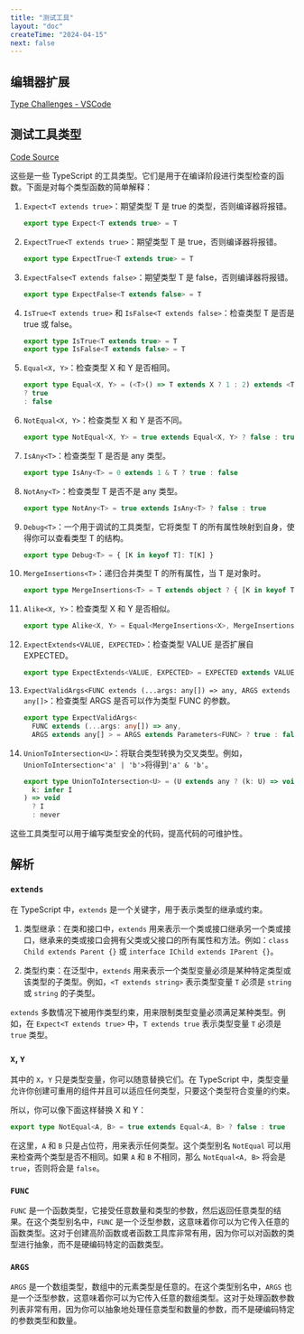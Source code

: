 ```yaml
---
title: "测试工具"
layout: "doc"
createTime: "2024-04-15"
next: false
---
```


## 编辑器扩展

[Type Challenges - VSCode ](https://marketplace.visualstudio.com/items?itemName=YRM.type-challenges)

## 测试工具类型

[Code Source](https://github.com/type-challenges/type-challenges/blob/main/utils/index.d.ts)

这些是一些 TypeScript 的工具类型。它们是用于在编译阶段进行类型检查的函数。下面是对每个类型函数的简单解释：

1. `Expect<T extends true>`：期望类型 T 是 true 的类型，否则编译器将报错。

   ```TypeScript
   export type Expect<T extends true> = T
   ```

2. `ExpectTrue<T extends true>`：期望类型 T 是 true，否则编译器将报错。

   ```TypeScript
   export type ExpectTrue<T extends true> = T
   ```

3. `ExpectFalse<T extends false>`：期望类型 T 是 false，否则编译器将报错。

   ```TypeScript
   export type ExpectFalse<T extends false> = T
   ```

4. `IsTrue<T extends true>` 和 `IsFalse<T extends false>`：检查类型 T 是否是 true 或 false。

   ```TypeScript
   export type IsTrue<T extends true> = T
   export type IsFalse<T extends false> = T

   ```

5. `Equal<X, Y>`：检查类型 X 和 Y 是否相同。

   ```TypeScript
   export type Equal<X, Y> = (<T>() => T extends X ? 1 : 2) extends <T>() => T extends Y ? 1 : 2
   ? true
   : false
   ```

6. `NotEqual<X, Y>`：检查类型 X 和 Y 是否不同。

   ```TypeScript
   export type NotEqual<X, Y> = true extends Equal<X, Y> ? false : true
   ```

7. `IsAny<T>`：检查类型 T 是否是 any 类型。

   ```TypeScript
   export type IsAny<T> = 0 extends 1 & T ? true : false
   ```

8. `NotAny<T>`：检查类型 T 是否不是 any 类型。

   ```TypeScript
   export type NotAny<T> = true extends IsAny<T> ? false : true
   ```

9. `Debug<T>`：一个用于调试的工具类型，它将类型 T 的所有属性映射到自身，使得你可以查看类型 T 的结构。

   ```TypeScript
   export type Debug<T> = { [K in keyof T]: T[K] }
   ```

10. `MergeInsertions<T>`：递归合并类型 T 的所有属性，当 T 是对象时。

    ```TypeScript
    export type MergeInsertions<T> = T extends object ? { [K in keyof T]: MergeInsertions<T[K]> } : T
    ```

11. `Alike<X, Y>`：检查类型 X 和 Y 是否相似。

    ```TypeScript
    export type Alike<X, Y> = Equal<MergeInsertions<X>, MergeInsertions<Y>>
    ```

12. `ExpectExtends<VALUE, EXPECTED>`：检查类型 VALUE 是否扩展自 EXPECTED。

    ```TypeScript
    export type ExpectExtends<VALUE, EXPECTED> = EXPECTED extends VALUE ? true : false
    ```

13. `ExpectValidArgs<FUNC extends (...args: any[]) => any, ARGS extends any[]>`：检查类型 ARGS 是否可以作为类型 FUNC 的参数。

    ```TypeScript
    export type ExpectValidArgs<
      FUNC extends (...args: any[]) => any,
      ARGS extends any[] > = ARGS extends Parameters<FUNC> ? true : false
    ```

14. `UnionToIntersection<U>`：将联合类型转换为交叉类型。例如，`UnionToIntersection<'a' | 'b'>`将得到`'a' & 'b'`。

    ```TypeScript
    export type UnionToIntersection<U> = (U extends any ? (k: U) => void : never) extends (
      k: infer I
    ) => void
      ? I
      : never
    ```

这些工具类型可以用于编写类型安全的代码，提高代码的可维护性。

## 解析

### `extends`

在 TypeScript 中，`extends` 是一个关键字，用于表示类型的继承或约束。

1. 类型继承：在类和接口中，`extends` 用来表示一个类或接口继承另一个类或接口，继承来的类或接口会拥有父类或父接口的所有属性和方法。例如：`class Child extends Parent {}` 或 `interface IChild extends IParent {}`。

2. 类型约束：在泛型中，`extends` 用来表示一个类型变量必须是某种特定类型或该类型的子类型。例如，`<T extends string>` 表示类型变量 `T` 必须是 `string` 或 `string` 的子类型。

`extends` 多数情况下被用作类型约束，用来限制类型变量必须满足某种类型。例如，在 `Expect<T extends true>` 中，`T extends true` 表示类型变量 `T` 必须是 `true` 类型。

### `X`, `Y`

其中的 `X`，`Y` 只是类型变量，你可以随意替换它们。在 TypeScript 中，类型变量允许你创建可重用的组件并且可以适应任何类型，只要这个类型符合变量的约束。

所以，你可以像下面这样替换 X 和 Y：

```TypeScript
export type NotEqual<A, B> = true extends Equal<A, B> ? false : true

```

在这里，`A` 和 `B` 只是占位符，用来表示任何类型。这个类型别名 `NotEqual` 可以用来检查两个类型是否不相同。如果 `A` 和 `B` 不相同，那么 `NotEqual<A, B>` 将会是 `true`，否则将会是 `false`。

### `FUNC`

`FUNC` 是一个函数类型，它接受任意数量和类型的参数，然后返回任意类型的结果。在这个类型别名中，`FUNC` 是一个泛型参数，这意味着你可以为它传入任意的函数类型。这对于创建高阶函数或者函数工具库非常有用，因为你可以对函数的类型进行抽象，而不是硬编码特定的函数类型。

### `ARGS`

`ARGS` 是一个数组类型，数组中的元素类型是任意的。在这个类型别名中，`ARGS` 也是一个泛型参数，这意味着你可以为它传入任意的数组类型。这对于处理函数参数列表非常有用，因为你可以抽象地处理任意类型和数量的参数，而不是硬编码特定的参数类型和数量。

